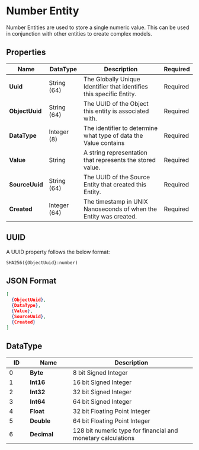 # Number Entity

Number Entities are used to store a single numeric value. This can be used in conjunction with other entities to create complex models.


## Properties
<table style="width: 100%;">
    <thead>
        <tr>
            <th>Name</th>
            <th>DataType</th>
            <th>Description</th>
            <th>Required</th>
        </tr>
    </thead>
    <tbody>
        <tr>
            <td><b>Uuid</b></td>
            <td>String (64)</td>
            <td>The Globally Unique Identifier that identifies this specific Entity.</td>
            <td>Required</td>
        </tr>
        <tr>
            <td><b>ObjectUuid</b></td>
            <td>String (64)</td>
            <td>The UUID of the Object this entity is associated with.</td>
            <td>Required</td>
        </tr>
        <tr>
            <td><b>DataType</b></td>
            <td>Integer (8)</td>
            <td>The identifier to determine what type of data the Value contains</td>
            <td>Required</td>
        </tr>
        <tr>
            <td><b>Value</b></td>
            <td>String</td>
            <td>A string representation that represents the stored value.</td>
            <td>Required</td>
        </tr>
        <tr>
            <td><b>SourceUuid</b></td>
            <td>String (64)</td>
            <td>The UUID of the Source Entity that created this Entity.</td>
            <td>Required</td>
        </tr>
        <tr>
            <td><b>Created</b></td>
            <td>Integer (64)</td>
            <td>The timestamp in UNIX Nanoseconds of when the Entity was created.</td>
            <td>Required</td>
        </tr>
    </tbody>
</table>

## UUID
A UUID property follows the below format:
```
SHA256({ObjectUuid}:number)
```

## JSON Format
```json
[
  {ObjectUuid},
  {DataType},
  {Value},
  {SourceUuid},
  {Created}
]
```

## DataType
<table style="width: 100%;">
    <thead>
        <tr>
            <th style="width: 40px;">ID</th>
            <th style="width: 100px;">Name</th>
            <th>Description</th>
        </tr>
    </thead>
    <tbody>
        <tr>
            <td>0</td>
            <td><b>Byte</b></td>
            <td>8 bit Signed Integer</td>
        </tr>
        <tr>
            <td>1</td>
            <td><b>Int16</b></td>
            <td>16 bit Signed Integer</td>
        </tr>
        <tr>
            <td>2</td>
            <td><b>Int32</b></td>
            <td>32 bit Signed Integer</td>
        </tr>
        <tr>
            <td>3</td>
            <td><b>Int64</b></td>
            <td>64 bit Signed Integer</td>
        </tr>
        <tr>
            <td>4</td>
            <td><b>Float</b></td>
            <td>32 bit Floating Point Integer</td>
        </tr>
        <tr>
            <td>5</td>
            <td><b>Double</b></td>
            <td>64 bit Floating Point Integer</td>
        </tr>
        <tr>
            <td>6</td>
            <td><b>Decimal</b></td>
            <td>128 bit numeric type for financial and monetary calculations</td>
        </tr>
    </tbody>
</table>
